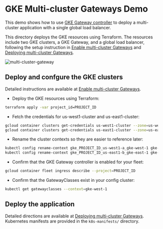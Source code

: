 # GKE Multi-cluster Gateways Demo

This demo shows how to use [GKE Gateway controller](https://cloud.google.com/kubernetes-engine/docs/concepts/gateway-api) to deploy a multi-cluster application with a single global load balancer.

This directory deploys the GKE resources using Terraform. The resources include two GKE clusters, a GKE Gateway, and a global load balancer, following the setup instruction in [Enable multi-cluster Gateways](https://cloud.google.com/kubernetes-engine/docs/how-to/enabling-multi-cluster-gateways) and [Deploying multi-cluster Gateways](https://cloud.google.com/kubernetes-engine/docs/how-to/deploying-multi-cluster-gateways).

![multi-cluster-gateway](https://cloud.google.com/static/kubernetes-engine/images/multi-cluster-gateway-ex1-v2.svg)

## Deploy and confgure the GKE clusters

Detailed instructions are available at [Enable multi-cluster Gateways](https://cloud.google.com/kubernetes-engine/docs/how-to/enabling-multi-cluster-gateways).

* Deploy the GKE resources using Terraform:

```bash
terraform apply -var project_id=PROJECT_ID
```

* Fetch the credentials for us-west1-cluster and us-east1-cluster:

```bash
gcloud container clusters get-credentials us-west1-cluster --zone=us-west1-a --project=PROJECT_ID
gcloud container clusters get-credentials us-east1-cluster --zone=us-east1-b --project=PROJECT_ID
```

* Rename the cluster contexts so they are easier to reference later:

```bash
kubectl config rename-context gke_PROJECT_ID_us-west1-a_gke-west-1 gke-west-1
kubectl config rename-context gke_PROJECT_ID_us-east1-b_gke-east-1 gke-east-1
```

* Confirm that the GKE Gateway controller is enabled for your fleet:

```bash
gcloud container fleet ingress describe --project=PROJECT_ID
```

* Confirm that the GatewayClasses exist in your config cluster:

```bash
kubectl get gatewayclasses --context=gke-west-1
```

## Deploy the application

Detailed directions are available at [Deploying multi-cluster Gateways](https://cloud.google.com/kubernetes-engine/docs/how-to/deploying-multi-cluster-gateways). Kubernetes manifests are provided in the `k8s-manifests/` directory.
